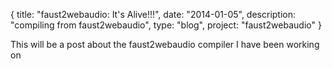 {
  title: "faust2webaudio: It's Alive!!!",
  date:  "2014-01-05",
  description: "compiling from faust2webaudio",
  type: "blog",
  project: "faust2webaudio"
}

This will be a post about the faust2webaudio compiler I have been working on